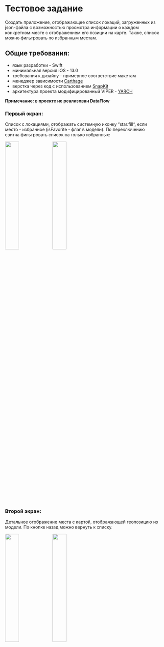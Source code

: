 # Тестовое задание
Создать приложение, отображающее список локаций, загруженных из json-файла с возможностью просмотра информации о каждом конкретном месте с отображением его позиции на карте. 
Также, список можно фильтровать по избранным местам.

## Общие требования:
- язык разработки - Swift
- минимальная версия iOS - 13.0
- требования к дизайну - примерное соответствие макетам
- менеджер зависимости [Carthage](https://github.com/Carthage/Carthage)
- верстка через код с использованием [SnapKit](https://github.com/SnapKit/SnapKit)
- архитектура проекта модифицированный VIPER - [YARCH](https://github.com/alfa-laboratory/YARCH)

**Примечание: в проекте не реализован DataFlow**

### Первый экран:
Список с локациями, отображать системную иконку “star.fill“, если место - избранное (isFavorite - флаг в модели). 
По переключению свитча фильтровать список на только избранных:
<p float="left">
  <img src="https://i.imgur.com/HPVH908.png" width="30%" />
  <img src="https://i.imgur.com/ZEBEIjU.png" width="30%" /> 
</p>

### Второй экран:
Детальное отображение места с картой, отображающей геопозицию из модели. По кнопке назад можно вернуть к списку.
<p float="left">
  <img src="https://i.imgur.com/0lh4RK6.png" width="30%" />
  <img src="https://i.imgur.com/h07m1nF.png" width="30%" /> 
</p>

